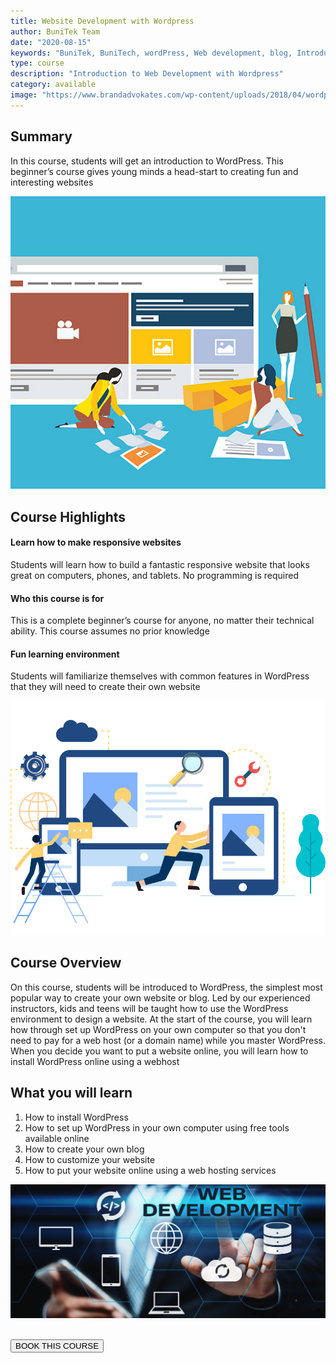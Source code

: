```yaml
---
title: Website Development with Wordpress
author: BuniTek Team
date: "2020-08-15"
keywords: "BuniTek, BuniTech, wordPress, Web development, blog, Introduction"
type: course
description: "Introduction to Web Development with Wordpress"
category: available
image: "https://www.brandadvokates.com/wp-content/uploads/2018/04/wordpress-web-development-pakistan.jpg"
---
```


<div class ="markdown__content">
<h2 class='markdown__section'> <span class="test">Summary</span> </h2>
  <p class="markdown_paragraph ">
    In this course, students will get an introduction to WordPress. This beginner’s course gives young minds a head-start to creating fun and interesting websites
  </p>

  <img class="markdown__image" src="../../assets/images/courses/wordpress3.jpg" />

<h2 class='markdown__section'> Course Highlights </h2>

  <h4 class="markdown__sub-section"><span>Learn how to make responsive websites</span></h4>
    <p class="markdown_paragraph">
     Students will learn how to build a fantastic responsive website that looks great on computers, phones, and tablets. No programming is required 
    </p>



  <h4 class="markdown__sub-section"> <span>Who this course is for</span> </h4>
    <p class="markdown_paragraph">
     This is a complete beginner’s course for anyone, no matter their technical ability. This course assumes no prior knowledge  
    </p>


  <h4 class="markdown__sub-section"> <span>Fun learning environment</span> </h4>
    <p class="markdown_paragraph">
     Students will familiarize themselves with common features in WordPress that they will need to create their own website     
    </p>

<img class="markdown__image" src="../../assets/images/courses/wordpress2.png" />


<h2 class='markdown__section'> Course Overview </h2>
  <p class="markdown_paragraph">
  On this course, students will be introduced to WordPress, the simplest most popular way to create your own website or blog. Led by our experienced instructors, kids and teens will be taught how to use the WordPress environment to design a website. At the start of the course, you will learn how through set up WordPress on your own computer so that you don't need to pay for a web host (or a domain name) while you master WordPress. When you decide you want to put a website online, you will learn how to install WordPress online using a webhost 
  </p>



<h2 class='markdown__section'>  What you will learn </h2>
  <ol>
    <li>How to install WordPress</li>
    <li>How to set up WordPress in your own computer using free tools available online</li>
    <li>How to create your own blog </li>
    <li>How to customize your website </li>
    <li>How to put your website online using a web hosting services</li>
  </ol>

<img class="markdown__image" src="../../assets/images/courses/wordpress1.jpg" />

<br><a href="https://forms.gle/YshP2RryEUeqiXqH9" target="_blank"><button class="markdown__button is-primary has-bg-primary">BOOK THIS COURSE <div class="markdown__button__overlay"></div></button> </a>


</div>

